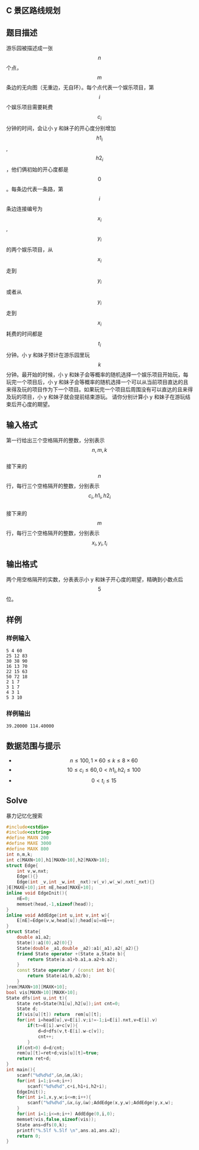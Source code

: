 ## C 景区路线规划

## 题目描述

游乐园被描述成一张$$n$$个点，$$m$$条边的无向图（无重边，无自环）。每个点代表一个娱乐项目，第$$i$$个娱乐项目需要耗费$$c_i$$​​分钟的时间，会让小 y 和妹子的开心度分别增加$$h1_i$$​​,$$h2_i$$​​，他们俩初始的开心度都是$$0$$。每条边代表一条路，第$$i$$条边连接编号为$$x_i$$,$$y_i$$​​的两个娱乐项目，从$$x_i$$​​走到$$y_i$$​​或者从$$y_i$$​​走到$$x_i$$​​耗费的时间都是$$t_i$$​​分钟。小 y 和妹子预计在游乐园里玩$$k$$分钟。最开始的时候，小 y 和妹子会等概率的随机选择一个娱乐项目开始玩，每玩完一个项目后，小 y 和妹子会等概率的随机选择一个可以从当前项目直达的且来得及玩的项目作为下一个项目。如果玩完一个项目后周围没有可以直达的且来得及玩的项目，小 y 和妹子就会提前结束游玩。 请你分别计算小 y 和妹子在游玩结束后开心度的期望。

## 输入格式

第一行给出三个空格隔开的整数，分别表示$$n,m,k$$  
接下来的$$n$$行，每行三个空格隔开的整数，分别表示$$c_i,h1_i,h2_i$$  
接下来的$$m$$行，每行三个空格隔开的整数，分别表示$$x_i,y_i,t_i$$

## 输出格式

两个用空格隔开的实数，分表表示小 y 和妹子开心度的期望，精确到小数点后$$5$$位。

## 样例

### 样例输入

```
5 4 60
25 12 83
30 38 90
16 13 70
22 15 63
50 72 18
2 1 7
3 1 7
4 3 1
5 3 10
```

### 样例输出

```
39.20000 114.40000
```

## 数据范围与提示

* $$n \leq 100, 1 \times 60 \leq k \leq 8 \times 60$$
* $$10 \leq c_i \leq 60, 0 < h1_i, h2_i \leq 100$$
* $$0 \lt t_i \leq 15$$

## Solve

暴力记忆化搜索

```cpp
#include<cstdio>
#include<cstring>
#define MAXN 200
#define MAXE 3000
#define MAXK 800
int n,m,k;
int c[MAXN+10],h1[MAXN+10],h2[MAXN+10];
struct Edge{
	int v,w,nxt;
	Edge(){}
	Edge(int _v,int _w,int _nxt):v(_v),w(_w),nxt(_nxt){}
}E[MAXE+10];int nE,head[MAXE+10];
inline void EdgeInit(){
	nE=0;
	memset(head,-1,sizeof(head));
}
inline void AddEdge(int u,int v,int w){
	E[nE]=Edge(v,w,head[u]);head[u]=nE++;
}
struct State{
	double a1,a2;
	State():a1(0),a2(0){}
	State(double _a1,double _a2):a1(_a1),a2(_a2){}
	friend State operator +(State a,State b){
		return State(a.a1+b.a1,a.a2+b.a2);
	}
	const State operator / (const int b){
		return State(a1/b,a2/b);
	}
}rem[MAXN+10][MAXK+10];
bool vis[MAXN+10][MAXK+10];
State dfs(int u,int t){
	State ret=State(h1[u],h2[u]);int cnt=0;
	State d;
	if(vis[u][t]) return  rem[u][t];
	for(int i=head[u],v=E[i].v;i!=-1;i=E[i].nxt,v=E[i].v)
		if(t>=E[i].w+c[v]){
			d=d+dfs(v,t-E[i].w-c[v]);
			cnt++;
		}
	if(cnt>0) d=d/cnt;
	rem[u][t]=ret+d;vis[u][t]=true;
	return ret+d;
}
int main(){
	scanf("%d%d%d",&n,&m,&k);
	for(int i=1;i<=n;i++)
		scanf("%d%d%d",c+i,h1+i,h2+i);
	EdgeInit();
	for(int i=1,x,y,w;i<=m;i++){
		scanf("%d%d%d",&x,&y,&w);AddEdge(x,y,w);AddEdge(y,x,w);
	}
	for(int i=1;i<=n;i++) AddEdge(0,i,0);
	memset(vis,false,sizeof(vis));
	State ans=dfs(0,k);
	printf("%.5lf %.5lf \n",ans.a1,ans.a2);
	return 0;
}
```



